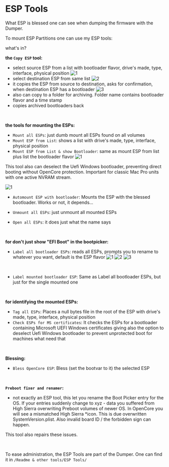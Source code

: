 # ESP Tools

What ESP is blessed one can see when dumping the firmware with the Dumper.



To mount ESP Partitions one can use my ESP tools:

what's in?


**the ```Copy ESP``` tool:**
- select source ESP from a list with bootloader flavor, drive's made, type, interface, physical position
![1](https://github.com/Macschrauber/Macschrauber-s-Rom-Dump/blob/main/assets/img_ESP_tools/1%20select%20source%20ESP.png)
- select destination ESP from same list
![2](https://github.com/Macschrauber/Macschrauber-s-Rom-Dump/blob/main/assets/img_ESP_tools/2%20select%20destination%20ESP.png)
- it copies the ESP from source to destination, asks for confirmation, when destination ESP has a bootloader
![3](https://github.com/Macschrauber/Macschrauber-s-Rom-Dump/blob/main/assets/img_ESP_tools/3%20confirm%20to%20delete%20destination%20ESP.png)
- also can copy to a folder for archiving. Folder name contains bootloader flavor and a time stamp
- copies archived bootloaders back

<br>

**the tools for mounting the ESPs:**
- ```Mount all ESPs```: just dumb mount all ESPs found on all volumes
- ```Mount ESP from List```: shows a list with drive's made, type, interface, physical position
- ```Mount ESP from List & show Bootloader```: same as mount ESP from list plus list the bootloader flavor
![1](https://github.com/Macschrauber/Macschrauber-s-Rom-Dump/blob/main/assets/img_ESP_tools/Mount%20ESP%20from%20list%20(Readme%20&%20other%20tools%20-%20ESP%20tools).png)  

This tool also can deselect the Uefi Windows bootloader, preventing direct booting without OpenCore protection. Important for
classic Mac Pro units with one active NVRAM stream.  

![1](https://github.com/Macschrauber/Macschrauber-s-Rom-Dump/blob/main/assets/img_ESP_tools/ask%20for%20deactivate%20Windows%20ESP.png)
<br>

- ```Automount ESP with bootloader```: Mounts the ESP with the blessed bootloader. Works or not, it depends...

- ```Unmount all ESPs```: just unmount all mounted ESPs

- ```Open all ESPs```: it does just what the name says

<br>

**for don't just show "EFI Boot" in the bootpicker:**
- ```Label all bootloader ESPs```: reads all ESPs, prompts you to rename to whatever you want, default is the ESP flavor
![1](https://github.com/Macschrauber/Macschrauber-s-Rom-Dump/blob/main/assets/img_ESP_tools/ask%20to%20change%20rp.png)
![2](https://github.com/Macschrauber/Macschrauber-s-Rom-Dump/blob/main/assets/img_ESP_tools/changed%20rp.png)
![3](https://github.com/Macschrauber/Macschrauber-s-Rom-Dump/blob/main/assets/img_ESP_tools/labels%20in%20bootpicker.jpg)
<br>

- ```Label mounted bootloader ESP```: Same as Label all bootloader ESPs, but just for the single mounted one


<br>

**for identifying the mounted ESPs:**
- ```Tag all ESPs```: Places a null bytes file in the root of the ESP with drive's made, type, interface, physical position
- ```Check ESPs for MS certificates```: It checks the ESPs for a bootloader containing Microsoft UEFI Windows certificates
  giving also the option to deselect Uefi Windows bootloader to prevent unprotected boot for machines what need that 

<br>

**Blessing:**
- ```Bless OpenCore ESP```: Bless (set the bootvar to it) the selected ESP
 
<br>

**```Preboot fixer and renamer```:**
- not exactly an ESP tool, this let you rename the Boot Picker entry for the OS. If your entries suddenly change to xyz - data you suffered from High Sierra overwriting Preboot volumes of newer OS.
In OpenCore you will see a mismatched High Sierra *icon. This is due overwritten SystemVersion.plist. Also invalid board ID / the forbidden sign can happen.

This tool also repairs these issues.

<br>


To ease administration, the ESP Tools are part of the Dumper.
One can find it in ```/Readme & other tools/ESP Tools/```
